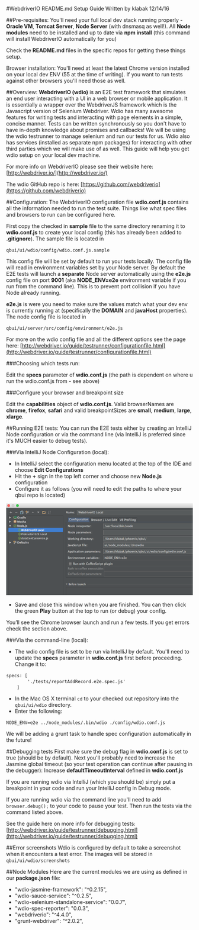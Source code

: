 #WebdriverIO README.md Setup Guide
Written by klabak 12/14/16

##Pre-requisites:
You'll need your full local dev stack running properly - **Oracle VM**, **Tomcat Server**, **Node Server** (with dnsmasq as well!).
All **Node modules** need to be installed and up to date via **npm install** (this command will install WebdriverIO automatically for you)

Check the **README.md** files in the specific repos for getting these things setup.

Browser installation: You'll need at least the latest Chrome version installed on your local dev ENV (55 at the time of writing). If you want to run tests against other browsers you'll need those as well. 

##Overview:
**WebdriverIO (wdio)** is an E2E test framework that simulates an end user interacting with a UI in a web browser or mobile application. 
It is essentially a wrapper over the WebdriverJS framework which is the Javascript version of Selenium Webdriver.
Wdio has many awesome features for writing tests and interacting with page elements in a simple, concise manner. 
Tests can be written synchronously so you don't have to have in-depth knowledge about promises and callbacks!
We will be using the wdio testrunner to manage selenium and run our tests for us. Wdio also has services (installed as separate npm packages) for interacting with other third parties which we will make use of as well.
This guide will help you get wdio setup on your local dev machine.

For more info on WebdriverIO please see their website here: [http://webdriver.io/](http://webdriver.io/)

The wdio GitHub repo is here: [https://github.com/webdriverio](https://github.com/webdriverio)

##Configuration:
The WebdriverIO configuration file **wdio.conf.js** contains all the information needed to run the test suite. 
Things like what spec files and browsers to run can be configured here. 

First copy the checked in **sample** file to the same directory renaming it to **wdio.conf.js** to create your local config (this has already been added to **.gitignore**). The sample file is located in

```
qbui/ui/wdio/config/wdio.conf.js.sample
```

This config file will be set by default to run your tests locally. The config file will read in environment variables set by your Node server.
By default the E2E tests will launch a **separate** Node server automatically using the **e2e.js** config file on port **9001** (aka **NODE_ENV=e2e** environment variable if you run from the command line).
This is to prevent port collision if you have Node already running. 

**e2e.js** is were you need to make sure the values match what your dev env is currently running at (specifically the **DOMAIN** and **javaHost** properties). The node config file is located in

```
qbui/ui/server/src/config/environment/e2e.js
```

For more on the wdio config file and all the different options see the page here: [http://webdriver.io/guide/testrunner/configurationfile.html](http://webdriver.io/guide/testrunner/configurationfile.html)

###Choosing which tests run:

Edit the **specs** parameter of **wdio.conf.js** (the path is dependent on where u run the wdio.conf.js from - see above)

###Configure your browser and breakpoint size

Edit the **capabilities** object of **wdio.conf.js**. Valid browserNames are **chrome**, **firefox**, **safari** and valid breakpointSizes are **small**, **medium**, **large**, **xlarge**.


##Running E2E tests:
You can run the E2E tests either by creating an IntelliJ Node configuration or via the command line (via IntelliJ is preferred since it's MUCH easier to debug tests).

###Via IntelliJ Node Configuration (local):
* In IntelliJ select the configuration menu located at the top of the IDE and choose **Edit Configurations**
* Hit the **+** sign in the top left corner and choose new **Node.js** configuration
* Configure it as follows (you will need to edit the paths to where your qbui repo is located)

![wdioIntellijConfig.png](wdioIntellijConfig.png)


* Save and close this window when you are finished. You can then click the green **Play** button at the top to run (or debug) your config.

You’ll see the Chrome browser launch and run a few tests. If you get errors check the section above.


###Via the command-line (local):
* The wdio config file is set to be run via IntelliJ by default. You'll need to update the **specs** parameter in **wdio.conf.js** first before proceeding. Change it to: 
```
specs: [
        './tests/reportAddRecord.e2e.spec.js'
    ]
```

* In the Mac OS X terminal ```cd``` to your checked out repository into the ```qbui/ui/wdio``` directory.
* Enter the following: 
```
NODE_ENV=e2e ../node_modules/.bin/wdio ./config/wdio.conf.js
```

We will be adding a grunt task to handle spec configuration automatically in the future!


##Debugging tests
First make sure the debug flag in **wdio.conf.js** is set to true (should be by default).
Next you'll probably need to increase the Jasmine global timeout (so your test operation can continue after pausing in the debugger): Increase **defaultTimeoutInterval** defined in **wdio.conf.js**

If you are running wdio via IntelliJ (which you should be) simply put a breakpoint in your code and run your IntelliJ config in Debug mode.

If you are running wdio via the command line you'll need to add ```browser.debug();``` to your code to pause your test. Then run the tests via the command listed above.

See the guide here on more info for debugging tests:
[http://webdriver.io/guide/testrunner/debugging.html](http://webdriver.io/guide/testrunner/debugging.html)


##Error screenshots
Wdio is configured by default to take a screenshot when it encounters a test error. The images will be stored in ```qbui/ui/wdio/screenshots```


##Node Modules
Here are the current modules we are using as defined in our **package.json** file:

* "wdio-jasmine-framework": "^0.2.15",
* "wdio-sauce-service": "^0.2.5",
* "wdio-selenium-standalone-service": "0.0.7",
* "wdio-spec-reporter": "0.0.3",
* "webdriverio": "^4.4.0",
* "grunt-webdriver": "^2.0.2",
